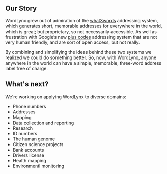## Our Story

WordLynx grew out of admiration of the [what3words](https://what3words.com/)
addressing system, which generates short, memorable
addresses for everywhere in the world, which is great; but proprietary, so not necessarily accessible. As well as frustration with Google’s new [plus codes](https://plus.codes/) addressing system that are not very
human friendly, and are sort of open access, but not really.

By combining and simplifying the ideas behind these two systems we realized we could do something better. So, now, with WordLynx, anyone anywhere in the world can have a simple, memorable, three-word address label free of charge.

## What's next?

We're working on applying WordLynx to diverse domains:

* Phone numbers
* Addresses
* Mapping
* Data collection and reporting 
* Research
* ID numbers
* The human genome
* Citizen science projects
* Bank accounts
* Drivers license
* Health mapping
* Environmentl monitoring
